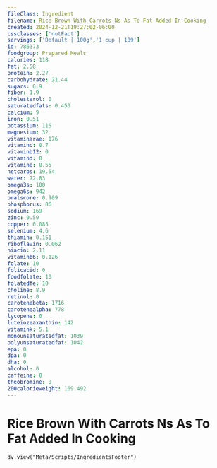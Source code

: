 ```yaml
---
fileClass: Ingredient
filename: Rice Brown With Carrots Ns As To Fat Added In Cooking
created: 2024-12-21T19:27:02-06:00
cssclasses: ['nutFact']
servings: ['Default | 100g','1 cup | 189']
id: 786373
foodgroup: Prepared Meals
calories: 118
fat: 2.58
protein: 2.27
carbohydrate: 21.44
sugars: 0.9
fiber: 1.9
cholesterol: 0
saturatedfats: 0.453
calcium: 9
iron: 0.51
potassium: 115
magnesium: 32
vitaminarae: 176
vitaminc: 0.7
vitaminb12: 0
vitamind: 0
vitamine: 0.55
netcarbs: 19.54
water: 72.83
omega3s: 100
omega6s: 942
pralscore: 0.909
phosphorus: 86
sodium: 169
zinc: 0.59
copper: 0.085
selenium: 4.6
thiamin: 0.151
riboflavin: 0.062
niacin: 2.11
vitaminb6: 0.126
folate: 10
folicacid: 0
foodfolate: 10
folatedfe: 10
choline: 8.9
retinol: 0
carotenebeta: 1716
carotenealpha: 778
lycopene: 0
luteinzeaxanthin: 142
vitamink: 5.1
monounsaturatedfat: 1039
polyunsaturatedfat: 1042
epa: 0
dpa: 0
dha: 0
alcohol: 0
caffeine: 0
theobromine: 0
200calorieweight: 169.492
---
```


# Rice Brown With Carrots Ns As To Fat Added In Cooking

```dataviewjs
dv.view("Meta/Scripts/IngredientsFooter")
```